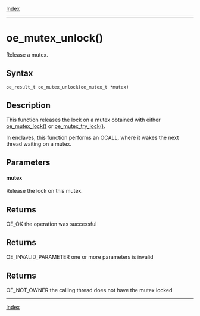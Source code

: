 [Index](index.md)

---
# oe_mutex_unlock()

Release a mutex.

## Syntax

    oe_result_t oe_mutex_unlock(oe_mutex_t *mutex)
## Description 

This function releases the lock on a mutex obtained with either [oe_mutex_lock()](thread_8h_a704737666b1716f0dd65dd0a02582ec1_1a704737666b1716f0dd65dd0a02582ec1.md) or [oe_mutex_try_lock()](thread_8h_a1b60feef4e9782d2b9d41eb821759cd6_1a1b60feef4e9782d2b9d41eb821759cd6.md).

In enclaves, this function performs an OCALL, where it wakes the next thread waiting on a mutex.



## Parameters

#### mutex

Release the lock on this mutex.

## Returns

OE_OK the operation was successful

## Returns

OE_INVALID_PARAMETER one or more parameters is invalid

## Returns

OE_NOT_OWNER the calling thread does not have the mutex locked

---
[Index](index.md)

